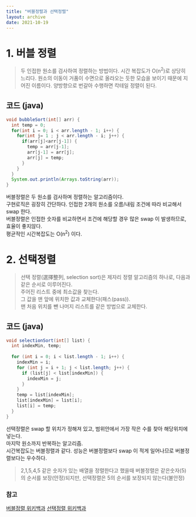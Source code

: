 ```yaml
---
title: "버블정렬과 선택정렬"
layout: archive
date: 2021-10-19
---
```


# 1. 버블 정렬
>두 인접한 원소를 검사하여 정렬하는 방법이다. 시간 복잡도가 O(n<sup>2</sup>)로 상당히 느리다.
> 원소의 이동이 거품이 수면으로 올라오는 듯한 모습을 보이기 때문에 지어진 이름이다. 양방향으로 번갈아 수행하면 칵테일 정렬이 된다.

## 코드 (java)
```java
void bubbleSort(int[] arr) {
  int temp = 0;
  for(int i = 0; i < arr.length - 1; i++) {
    for(int j= 1 ; j < arr.length - i; j++) {
      if(arr[j]<arr[j-1]) {
        temp = arr[j-1];
        arr[j-1] = arr[j];
        arr[j] = temp;
      }
    }
  }
  System.out.println(Arrays.toString(arr));
}
```

버블정렬은 두 원소를 검사하며 정렬하는 알고리즘이다.  
구현로직은 굉장히 간단하다. 
인접한 2개의 원소를 오름/내림 조건에 따라 비교해서 swap 한다.    
버블정렬은 인접한 숫자를 비교하면서 조건에 해당할 경우 많은 swap 이 발생하므로, 효율이 좋지않다.    
평균적인 시간복잡도는 O(n<sup>2</sup>) 이다.  


# 2. 선택정렬
>선택 정렬(選擇整列, selection sort)은 제자리 정렬 알고리즘의 하나로, 다음과 같은 순서로 이루어진다.  
주어진 리스트 중에 최소값을 찾는다.  
그 값을 맨 앞에 위치한 값과 교체한다(패스(pass)).  
맨 처음 위치를 뺀 나머지 리스트를 같은 방법으로 교체한다.


## 코드 (java)
```java
void selectionSort(int[] list) {
  int indexMin, temp;
  
  for (int i = 0; i < list.length - 1; i++) {
    indexMin = i;
    for (int j = i + 1; j < list.length; j++) {
      if (list[j] < list[indexMin]) {
        indexMin = j;
      }
    }
    temp = list[indexMin];
    list[indexMin] = list[i];
    list[i] = temp;
  }
}

```

선택정렬은 swap 할 위치가 정해져 있고, 범위안에서 가장 작은 수를 찾아 해당위치에 넣는다.  
마지막 원소까지 반복하는 알고리즘.  
시간복잡도는 버블정렬과 같다. 성능은 버블정렬보다 swap 이 적게 일어나므로 버블정렬보다는 우수하다.  

> 2,1,5,4,5 같은 숫자가 있는 배열을 정렬한다고 했을때  버블정렬은 같은숫자(5)의 순서를 보장(안정)되지만,
> 선택정렬은 5의 순서를 보장되지 않는다(불안정)


### 참고
[버블정렬 위키백과](https://ko.wikipedia.org/wiki/%EA%B1%B0%ED%92%88_%EC%A0%95%EB%A0%AC)
[선택정렬 위키백과](https://ko.wikipedia.org/wiki/%EC%84%A0%ED%83%9D_%EC%A0%95%EB%A0%AC)
